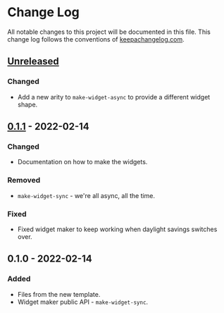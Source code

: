 # Change Log
All notable changes to this project will be documented in this file. This change log follows the conventions of [keepachangelog.com](http://keepachangelog.com/).

## [Unreleased]
### Changed
- Add a new arity to `make-widget-async` to provide a different widget shape.

## [0.1.1] - 2022-02-14
### Changed
- Documentation on how to make the widgets.

### Removed
- `make-widget-sync` - we're all async, all the time.

### Fixed
- Fixed widget maker to keep working when daylight savings switches over.

## 0.1.0 - 2022-02-14
### Added
- Files from the new template.
- Widget maker public API - `make-widget-sync`.

[Unreleased]: https://sourcehost.site/your-name/incanter-tutorial/compare/0.1.1...HEAD
[0.1.1]: https://sourcehost.site/your-name/incanter-tutorial/compare/0.1.0...0.1.1
